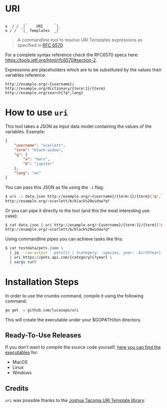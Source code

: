 # URI

```
         _            _  
o  / / _|     URI      |_ 
o / /   |_ Templates  _|
```

> A commandline tool to resolve URI Templates expressions as specified in [RFC 6570](http://tools.ietf.org/html/rfc6570).

For a complete syntax reference check the RFC6570 specs here: https://tools.ietf.org/html/rfc6570#section-2.

Expressions are placeholders which are to be substituted by the values their variables reference.

```text
http://example.org/~{username}/
http://example.org/dictionary/{term:1}/{term}
http://example.org/search{?q*,lang}
```

# How to use `uri`

This tool takes a JSON as input data model containing the values ​​of the variables. Example:

```json
{
    "username": "scarlett",
    "term": "black widow",
    "q": {
        "a": "mars",
        "b": "jupiter"
    },
    "lang": "en"
}
```

You can pass this JSON as file using the `-i` flag:

```bash
$ uri -i data.json http://example.org/~{username}/{term:1}/{term}{?q*,lang}
http://example.org/~scarlett/b/black%20widow?q*
```

Or you can pipe it directly to the tool (and this the most interesting use case):

```bash
$ cat data.json | uri http://example.org/~{username}/{term:1}/{term}{?q*,lang}
http://example.org/~scarlett/b/black%20widow?q*
```

Using commandline pipes you can achieve tasks like this:

```bash
$ cat testdata/pets.json \
  | jq --raw-output '.pets[1] | {category: .species, year: .birthYear}' \
  | uri https://pets.api.com/{category}{?year} \
  | xargs curl
```

# Installation Steps

In order to use the crumbs command, compile it using the following command:

```bash
go get -u github.com/lucasepe/uri
```

This will create the executable under your $GOPATH/bin directory.


## Ready-To-Use Releases 

If you don't want to compile the source code yourself, [here you can find the executables](https://github.com/lucasepe/uri/releases/latest) for:

- MacOS
- Linux
- Windows

## Credits

`uri` was possible thanks to the [Joshua Tacoma URI Template library](https://github.com/jtacoma/uritemplates).